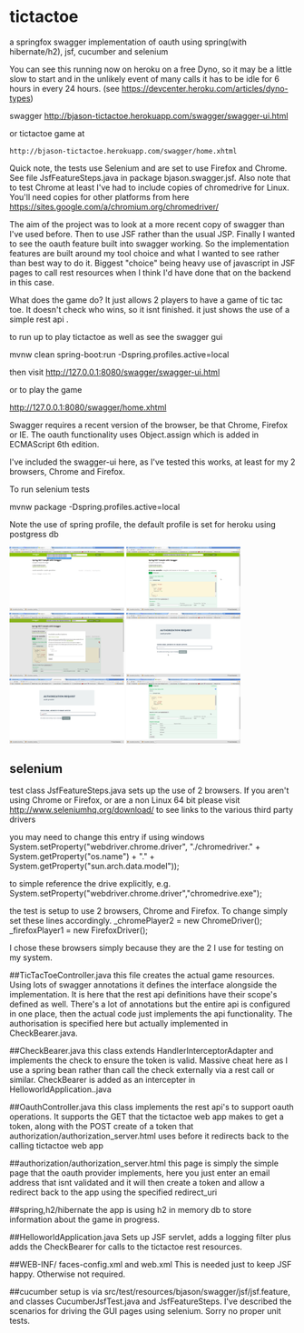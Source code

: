 # tictactoe
a springfox swagger implementation of oauth using spring(with hibernate/h2), jsf, cucumber and selenium

You can see this running now on heroku on a free Dyno, so it may be a little slow to start and in the unlikely event of many calls 
it has to be idle for 6 hours in every 24 hours. (see https://devcenter.heroku.com/articles/dyno-types)

swagger 
	http://bjason-tictactoe.herokuapp.com/swagger/swagger-ui.html

or tictactoe game at 

	http://bjason-tictactoe.herokuapp.com/swagger/home.xhtml

Quick note, the tests use Selenium and are set to use Firefox and Chrome. See file JsfFeatureSteps.java in package bjason.swagger.jsf. Also note that to test Chrome at least I've had to include copies of chromedrive for Linux.  You'll need copies for other platforms from here https://sites.google.com/a/chromium.org/chromedriver/

The aim of the project was to look at a more recent copy of swagger than I've used before. Then to use JSF rather than the usual JSP. Finally I wanted to see the oauth feature built into swagger working. So the implementation features are built around my tool choice and what I wanted to see rather than best way to do it. Biggest "choice" being heavy use of javascript in JSF pages to call rest resources when I think I'd have done that on the backend in this case.

What does the game do? It just allows 2 players to have a game of tic tac toe. It doesn't check who wins, so it isnt finished. it just shows the use of a simple rest api .

to run up to play tictactoe as well as see the swagger gui

mvnw clean spring-boot:run -Dspring.profiles.active=local

then visit http://127.0.0.1:8080/swagger/swagger-ui.html

or to play the game 

http://127.0.0.1:8080/swagger/home.xhtml

Swagger requires a recent version of the browser, be that Chrome, Firefox or IE. The oauth functionality uses Object.assign which is added in ECMAScript 6th edition.

I've included the swagger-ui here, as I've tested this works, at least for my 2 browsers, Chrome and Firefox.

To run selenium tests

mvnw package -Dspring.profiles.active=local

Note the use of spring profile, the default profile is set for heroku using postgress db

<img src="/screen/Screenshot1-Swagger%20UI%20-%20Google%20Chrome.png" width="40%"/>
<img src="/screen/Screenshot2-Swagger%20UI%20-%20Google%20Chrome.png" width="40%"/>
<img src="/screen/Screenshot3-Swagger%20UI%20-%20Google%20Chrome.png" width="40%"/>
<img src="/screen/Screenshot4-authorization%20page%20-%20Google%20Chrome.png" width="40%"/>
<img src="/screen/Screenshot5-authorization%20page%20-%20Google%20Chrome.png" width="40%"/>
<img src="/screen/Screenshot6-Swagger%20UI%20-%20Google%20Chrome.png" width="40%"/>

## selenium
test class JsfFeatureSteps.java sets up the use of 2 browsers. If you aren't using Chrome or Firefox, or are a 
non Linux 64 bit please visit http://www.seleniumhq.org/download/ to see links to the various third party drivers

you may need to change this entry if using windows
System.setProperty("webdriver.chrome.driver",
				"./chromedriver." + System.getProperty("os.name") + "."
						+ System.getProperty("sun.arch.data.model"));
						
to simple reference the drive explicitly, e.g. System.setProperty("webdriver.chrome.driver","chromedrive.exe");

the test is setup to use 2 browsers, Chrome and Firefox. To change simply set these lines accordingly.
_chromePlayer2 = new ChromeDriver();
_firefoxPlayer1 = new FirefoxDriver();

I chose these browsers simply because they are the 2 I use for testing on my system.

##TicTacToeController.java
this file creates the actual game resources. Using lots of swagger annotations it defines the interface alongside the implementation. 
It is here that the rest api definitions have their scope's defined as well. There's a lot of annotations but the entire api is configured in one place,
then the actual code just implements the api functionality. The authorisation is specified here but actually implemented in CheckBearer.java.

##CheckBearer.java
this class extends HandlerInterceptorAdapter and implements the check to ensure the token is valid. Massive cheat here as I use a 
spring bean rather than call the check externally via a rest call or similar.
CheckBearer is added as an intercepter in HelloworldApplication..java

##OauthController.java
this class implements the rest api's to support oauth operations. It supports the GET that the tictactoe web app makes to get a token, along 
with the POST create of a token that authorization/authorization_server.html uses before it redirects back to the calling tictactoe web app

##authorization/authorization_server.html
this page is simply the simple page that the oauth provider implements, here you just enter an email address that isnt validated and it will then
create a token and allow a redirect back to the app using the specified redirect_uri

##spring,h2/hibernate
the app is using h2 in memory db to store information about the game in progress. 

##HelloworldApplication.java
Sets up JSF servlet, adds a logging filter plus adds the CheckBearer for calls to the tictactoe rest resources.

##WEB-INF/   faces-config.xml and web.xml
This is needed just to keep JSF happy. Otherwise not required.

##cucumber
setup is via src/test/resources/bjason/swagger/jsf/jsf.feature, and classes CucumberJsfTest.java and JsfFeatureSteps. I've described the
scenarios for driving the GUI pages using selenium. Sorry no proper unit tests.
